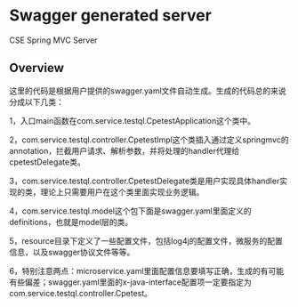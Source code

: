 # Swagger generated server

CSE Spring MVC Server


## Overview
这里的代码是根据用户提供的swagger.yaml文件自动生成。生成的代码总的来说分成以下几类：

1，入口main函数在com.service.testql.CpetestApplication这个类中。

2，com.service.testql.controller.CpetestImpl这个类插入通过定义springmvc的annotation，拦截用户请求、解析参数，并将处理的handler代理给cpetestDelegate类。

3，com.service.testql.controller.CpetestDelegate类是用户实现具体handler实现的类，理论上只需要用户在这个类里面实现业务逻辑。

4，com.service.testql.model这个包下面是swagger.yaml里面定义的definitions，也就是model层的类。

5，resource目录下定义了一些配置文件，包括log4j的配置文件，微服务的配置信息，以及swagger协议文件等等。

6，特别注意两点：microservice.yaml里面配置信息要填写正确，生成的有可能有些偏差；swagger.yaml里面的x-java-interface配置项一定要指定为com.service.testql.controller.Cpetest。